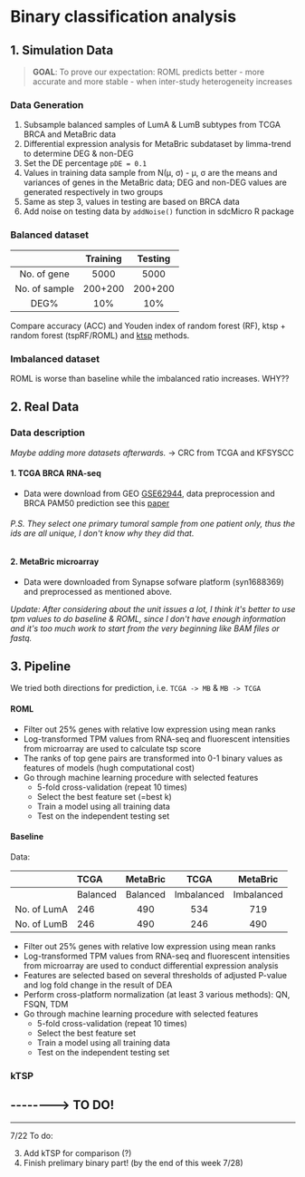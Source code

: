 # Binary classification analysis

## 1. Simulation Data

> __GOAL__: To prove our expectation: ROML predicts better - more accurate and more stable - when inter-study heterogeneity  increases

### Data Generation

1. Subsample balanced samples of LumA & LumB subtypes from TCGA BRCA and MetaBric data
2. Differential expression analysis for MetaBric subdataset by limma-trend to determine DEG & non-DEG
3. Set the DE percentage `pDE = 0.1`
3. Values in training data sample from N(μ, σ) - μ, σ are the means and variances of genes in the MetaBric data; DEG and non-DEG values are generated respectively in two groups
4. Same as step 3, values in testing are based on BRCA data
5. Add noise on testing data by `addNoise()` function in sdcMicro R package

### Balanced dataset

|             |Training|Testing|
|:-----------:|:------:|:-----:|
|No. of gene  |5000    |5000   |
|No. of sample|200+200 |200+200|
|DEG%         |  10%   |  10%  |



Compare accuracy (ACC) and Youden index of random forest (RF), ktsp + random forest (tspRF/ROML) and [ktsp](https://academic.oup.com/bioinformatics/article/31/2/273/2365798) methods.


### Imbalanced dataset

ROML is worse than baseline while the imbalanced ratio increases. WHY??



## 2. Real Data

### Data description 

_Maybe adding more datasets afterwards._ -> CRC from TCGA and KFSYSCC

#### 1. TCGA BRCA RNA-seq

- Data were download from GEO [GSE62944](https://www.ncbi.nlm.nih.gov/geo/query/acc.cgi?acc=GSE62944), data preprocession and BRCA PAM50 prediction see this [paper](https://www.nature.com/articles/s41598-018-25357-0)

###### P.S. They select one primary tumoral sample from one patient only, thus the ids are all unique, I don't know why they did that.

#### 2. MetaBric microarray

- Data were downloaded from Synapse sofware platform (syn1688369) and preprocessed as mentioned above.

_Update: After considering about the unit issues a lot, I think it's better to use tpm values to do baseline & ROML, since I don't have enough information and it's too much work to start from the very beginning like BAM files or fastq._


## 3. Pipeline

We tried both directions for prediction, i.e. `TCGA -> MB` & `MB -> TCGA`

#### ROML

- Filter out 25% genes with relative low expression using mean ranks
- Log-transformed TPM values from RNA-seq and fluorescent intensities from microarray are used to calculate tsp score
- The ranks of top gene pairs are transformed into 0-1 binary values as features of models (hugh computational cost)
- Go through machine learning procedure with selected features
    - 5-fold cross-validation (repeat 10 times)
    - Select the best feature set (=best k)
    - Train a model using all training data
    - Test on the independent testing set

#### Baseline

Data: 

|             |TCGA|MetaBric|TCGA|MetaBric|
|:-----------:|:---|:---:|:---:|:---:|
|             |Balanced |Balanced|Imbalanced|Imbalanced|
|No. of LumA  |246 | 490 | 534 | 719 |
|No. of LumB  |246 | 490 | 246 | 490 |



- Filter out 25% genes with relative low expression using mean ranks
- Log-transformed TPM values from RNA-seq and fluorescent intensities from microarray are used to conduct differential expression analysis
- Features are selected based on several thresholds of adjusted P-value and log fold change in the result of DEA
- Perform cross-platform normalization (at least 3 various methods): QN, FSQN, TDM
- Go through machine learning procedure with selected features
    - 5-fold cross-validation (repeat 10 times)
    - Select the best feature set
    - Train a model using all training data
    - Test on the independent testing set


### kTSP
--------> TO DO!
- 


---

7/22 To do:

3. Add kTSP for comparison (?)
4. Finish prelimary binary part! (by the end of this week 7/28)



  
